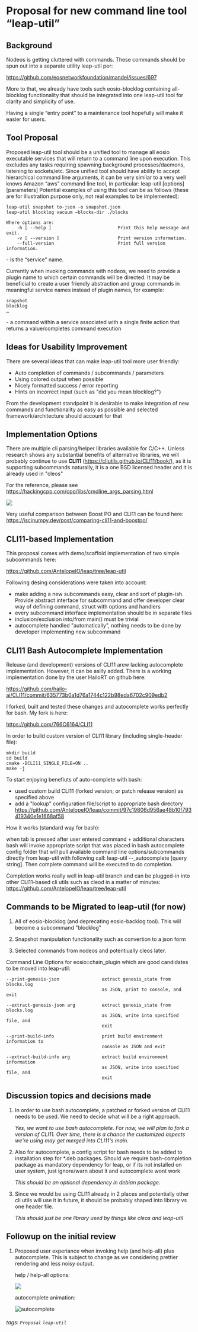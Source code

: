 # Proposal for new command line tool “leap-util”

Background
---
Nodeos is getting cluttered with commands. These commands should be spun out into a separate utility leap-util per:

https://github.com/eosnetworkfoundation/mandel/issues/697

More to that, we already have tools such eosio-blocklog containing all-blocklog functionality that should be integrated into one leap-util tool for clarity and simplicity of use.

Having a single “entry point” to a maintenance tool hopefully will make it easier for users.


Tool Proposal
---
Proposed leap-util tool should be a unified tool to manage all eosio executable services that will return to a command line upon execution. This excludes any tasks requiring spawning background processes/daemons, listening to sockets/etc.
Since unified tool should have ability to accept hierarchical command line arguments, it can be very similar to a very well knows Amazon “aws” command line tool, in particular:
leap-util [options] <command> <subcommand> [parameters]
Potential examples of using this tool can be as follows (these are for illustration purpose only, not real examples to be implemented):

    leap-util snapshot to-json -o snapshot.json
    leap-util blocklog vacuum –blocks-dir ./blocks

    Where options are:
        -h [ --help ]                         Print this help message and exit.
        -v [ --version ]                      Print version information.
        --full-version                        Print full version information.



<command> - is the “service” name.

Currently when invoking commands with nodeos, we need to provide a plugin name to which certain commands will be directed. It may be beneficial to create a user friendly abstraction and group commands in meaningful service names instead of plugin names, for example:

    snapshot
    blocklog
    …

<subcommand> - a command within a service associated with a single finite action that returns a value/completes command execution

Ideas for Usability Improvement
---
There are several ideas that can make leap-util tool more user friendly:


- Auto completion of commands / subcommands / parameters
- Using colored output when possible
- Nicely formatted success / error reporting
- Hints on incorrect input (such as "did you mean blocklog?")


From the development standpoint it is desirable to make integration of new commands and functionality as easy as possible and selected framework/architecture should account for that

Implementation Options
---
There are multiple cli parsing/helper libraries available for C/C++. Unless research shows any substantial benefits of alternative libraries, we will probably continue to use **CLI11** (https://cliutils.github.io/CLI11/book/), as it is supporting subcommands naturally, it is a one BSD licensed header and it is already used in "cleos"

For the reference, please see https://hackingcpp.com/cpp/libs/cmdline_args_parsing.html

![](https://hackmd.io/_uploads/BJv6ZqxA9.png)

Very useful comparison between Boost PO and CLI11 can be found here:
https://iscinumpy.dev/post/comparing-cli11-and-boostpo/

CLI11-based Implementation
---
This proposal comes with demo/scaffold implementation of two simple subcommands here:

https://github.com/AntelopeIO/leap/tree/leap-util

Following desing considerations were taken into account:
- make adding a new subcommands easy, clear and sort of plugin-ish. Provide abstract interface for subcommand and offer developer clear way of defining command, struct with options and handlers
- every subcommand interface implementation should be in separate files
- inclusion/exclusion into/from main() must be trivial
- autocomplete handled "automatically", nothing needs to be done by developer implementing new subcommand


CLI11 Bash Autocomplete Implementation
---
Release (and development) versions of CLI11 arew lacking autocomplete implementation. However, it can be asilly added. There is a working implementation done by the user HailoRT on github here:

https://github.com/hailo-ai/CLI11/commit/635773b0a1d76a1744c122b98eda6702c909edb2

I forked, built and tested these changes and autocomplete works perfectly for bash. My fork is here:

https://github.com/766C6164/CLI11

In order to build custom version of CLI11 library (including single-header file):

    mkdir build
    cd build
    cmake -DCLI11_SINGLE_FILE=ON ..
    make -j

To start enjoying benefiuts of auto-complete with bash:
- used custom build CLI11 (forked version, or patch release version) as specified above
- add a "lookup" configuration file/script to appropriate bash directory https://github.com/AntelopeIO/leap/commit/97c19806d956ae48b10f793419340e1e1668af58

How it works (standard way for bash):

when tab is pressed after user entered command + additional characters bash will invoke appropriate script that was placed in bash autocomplete config folder that will pull available command line options/subcommands directly from leap-util with following call: leap-util --_autocomplete [query string]. Then complete command will be executed to do completion.

Completion works really well in leap-util branch and can be plugged-in into other CLI11-based cli utils such as cleod in a matter of minutes:
https://github.com/AntelopeIO/leap/tree/leap-util


Commands to be Migrated to leap-util (for now)
---

1. All of eosio-blocklog (and deprecating eosio-backlog tool). This will become a subcommand "blocklog"

2. Snapshot manipulation functionality such as convertion to a json form

3. Selected commands from nodeos and potentiually cleos later.

Command Line Options for eosio::chain_plugin which are good candidates to be moved into leap-util:

    --print-genesis-json                extract genesis_state from blocks.log
                                        as JSON, print to console, and exit

    --extract-genesis-json arg          extract genesis_state from blocks.log
                                        as JSON, write into specified file, and
                                        exit

    --print-build-info                  print build environment information to
                                        console as JSON and exit

    --extract-build-info arg            extract build environment information
                                        as JSON, write into specified file, and
                                        exit


Discussion topics and decisions made
---

1. In order to use bash autocomplete, a patched or forked version of CLI11 needs to be used. We need to decide what will be a right approach.

    *Yes, we want to use bash autocomplete. For now, we will plan to fork a version of CLI11. Over time, there is a chance the customized aspects we're using may get merged into CLI11's main.*

2. Also for autocomplete, a config script for bash needs to be added to installation step for *.deb packages. Should we require bash-completion package as mandatory dependency for leap, or if its not installed on user system, just ignore/warn about it and autocomplete wont work

    *This should be an optional dependency in debian package.*


3. Since we would be using CLI11 already in 2 places and potentially other cli utils will use it in future, it should be probably shaped into library vs one header file.

    *This should just be one library used by things like cleos and leap-util*

Followup on the initial review
---

1. Proposed user experiance when invoking help (and help-all) plus autocomplete. This is subject to change as we considering prettier rendering and less noisy output.

    help / help-all options:

    ![](https://hackmd.io/_uploads/SkQB2xugi.png)

    autocomplete animation:

    ![autocomplete](https://user-images.githubusercontent.com/79997103/189245576-d7bf67ff-3dc9-4c51-9829-9c8d0aed782b.gif)


###### tags: `Proposal` `leap-util`
